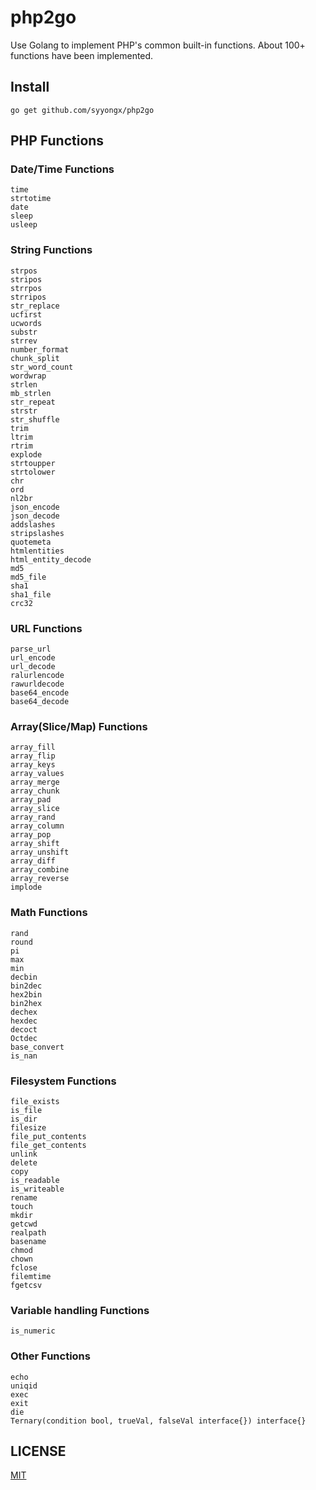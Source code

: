 # php2go
Use Golang to implement PHP's common built-in functions. About 100+ functions have been implemented.

## Install
```
go get github.com/syyongx/php2go
```

## PHP Functions
### Date/Time Functions
```
time
strtotime
date
sleep
usleep
```
### String Functions
```
strpos
stripos
strrpos
strripos
str_replace
ucfirst
ucwords
substr
strrev
number_format
chunk_split
str_word_count
wordwrap
strlen
mb_strlen
str_repeat
strstr
str_shuffle
trim
ltrim
rtrim
explode
strtoupper
strtolower
chr
ord
nl2br
json_encode
json_decode
addslashes
stripslashes
quotemeta
htmlentities
html_entity_decode
md5
md5_file
sha1
sha1_file
crc32
```
### URL Functions
```
parse_url
url_encode
url_decode
ralurlencode
rawurldecode
base64_encode
base64_decode
```
### Array(Slice/Map) Functions
```
array_fill
array_flip
array_keys
array_values
array_merge
array_chunk
array_pad
array_slice
array_rand
array_column
array_pop
array_shift
array_unshift
array_diff
array_combine
array_reverse
implode
```
### Math Functions
```
rand
round
pi
max
min
decbin
bin2dec
hex2bin
bin2hex
dechex
hexdec
decoct
Octdec
base_convert
is_nan
```
### Filesystem Functions
```
file_exists
is_file
is_dir
filesize
file_put_contents
file_get_contents
unlink
delete
copy
is_readable
is_writeable
rename
touch
mkdir
getcwd
realpath
basename
chmod
chown
fclose
filemtime
fgetcsv
```
### Variable handling Functions
```
is_numeric
```
### Other Functions
```
echo
uniqid
exec
exit
die
Ternary(condition bool, trueVal, falseVal interface{}) interface{}
```

## LICENSE
[MIT](https://github.com/syyongx/php2go/blob/master/LICENSE)